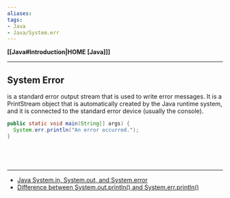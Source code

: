```yaml
---
aliases:
tags:
- Java
- Java/System.err
---
```

**[[Java#Introduction|HOME [Java]]]**

---
## System Error
is a standard error output stream that is used to write error messages. It is a PrintStream object that is automatically created by the Java runtime system, and it is connected to the standard error device (usually the console).
```java
public static void main(String[] args) {
  System.err.println("An error occurred.");
}
```

<br>

# 
---
- [Java System.in, System.out, and System.error](https://jenkov.com/tutorials/java-io/system-in-out-error.html)
- [Difference between System.out.println() and System.err.println()](https://stackoverflow.com/questions/3163399/difference-between-system-out-println-and-system-err-println)